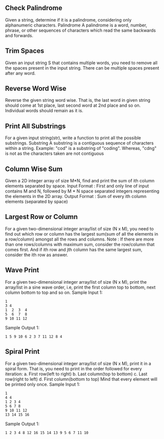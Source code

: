 ## Check Palindrome
Given a string, determine if it is a palindrome, considering only alphanumeric characters.
Palindrome
A palindrome is a word, number, phrase, or other sequences of characters which read the same backwards and forwards.

## Trim Spaces
Given an input string S that contains multiple words, you need to remove all the spaces present in the input string.
There can be multiple spaces present after any word.

## Reverse Word Wise
Reverse the given string word wise. That is, the last word in given string should come at 1st place, last second word at 2nd place and so on. Individual words should remain as it is.

## Print All Substrings
For a given input string(str), write a function to print all the possible substrings.
Substring
A substring is a contiguous sequence of characters within a string. 
Example: "cod" is a substring of "coding". Whereas, "cdng" is not as the characters taken are not contiguous

## Column Wise Sum
Given a 2D integer array of size M*N, find and print the sum of ith column elements separated by space.
Input Format :
First and only line of input contains M and N, followed by M * N space separated integers representing the elements in the 2D array.
Output Format :
Sum of every ith column elements (separated by space)

## Largest Row or Column
For a given two-dimensional integer array/list of size (N x M), you need to find out which row or column has the largest sum(sum of all the elements in a row/column) amongst all the rows and columns.
Note :
If there are more than one rows/columns with maximum sum, consider the row/column that comes first. And if ith row and jth column has the same largest sum, consider the ith row as answer.

## Wave Print
For a given two-dimensional integer array/list of size (N x M), print the array/list in a sine wave order, i.e, print the first column top to bottom, next column bottom to top and so on.
Sample Input 1:
```
1
3 4 
1  2  3  4 
5  6  7  8 
9 10 11 12
```
Sample Output 1:
```
1 5 9 10 6 2 3 7 11 12 8 4
```

## Spiral Print
For a given two-dimensional integer array/list of size (N x M), print it in a spiral form. That is, you need to print in the order followed for every iteration:
a. First row(left to right)
b. Last column(top to bottom)
c. Last row(right to left)
d. First column(bottom to top)
 Mind that every element will be printed only once.
Sample Input 1:
```
1
4 4 
1 2 3 4 
5 6 7 8 
9 10 11 12 
13 14 15 16
```
Sample Output 1:
```
1 2 3 4 8 12 16 15 14 13 9 5 6 7 11 10 
```
 
